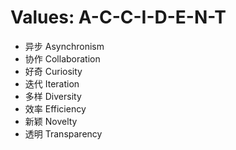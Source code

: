 # Values: A-C-C-I-D-E-N-T

- 异步 Asynchronism
- 协作 Collaboration
- 好奇 Curiosity
- 迭代 Iteration
- 多样 Diversity
- 效率 Efficiency
- 新颖 Novelty
- 透明 Transparency